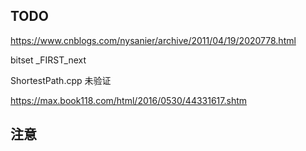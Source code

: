 ## TODO

https://www.cnblogs.com/nysanier/archive/2011/04/19/2020778.html

bitset _FIRST_next

ShortestPath.cpp 未验证

https://max.book118.com/html/2016/0530/44331617.shtm

## 注意

